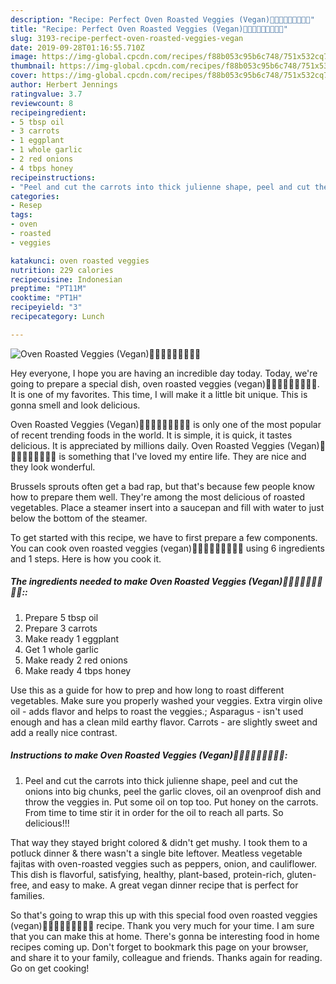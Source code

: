 ```yaml
---
description: "Recipe: Perfect Oven Roasted Veggies (Vegan)🥕🥕🥕🍆🍆🍆🧄🧄🧄"
title: "Recipe: Perfect Oven Roasted Veggies (Vegan)🥕🥕🥕🍆🍆🍆🧄🧄🧄"
slug: 3193-recipe-perfect-oven-roasted-veggies-vegan
date: 2019-09-28T01:16:55.710Z
image: https://img-global.cpcdn.com/recipes/f88b053c95b6c748/751x532cq70/oven-roasted-veggies-vegan🥕🥕🥕🍆🍆🍆🧄🧄🧄-recipe-main-photo.jpg
thumbnail: https://img-global.cpcdn.com/recipes/f88b053c95b6c748/751x532cq70/oven-roasted-veggies-vegan🥕🥕🥕🍆🍆🍆🧄🧄🧄-recipe-main-photo.jpg
cover: https://img-global.cpcdn.com/recipes/f88b053c95b6c748/751x532cq70/oven-roasted-veggies-vegan🥕🥕🥕🍆🍆🍆🧄🧄🧄-recipe-main-photo.jpg
author: Herbert Jennings
ratingvalue: 3.7
reviewcount: 8
recipeingredient:
- 5 tbsp oil
- 3 carrots
- 1 eggplant
- 1 whole garlic
- 2 red onions
- 4 tbps honey
recipeinstructions:
- "Peel and cut the carrots into thick julienne shape, peel and cut the onions into big chunks, peel the garlic cloves, oil an ovenproof dish and throw the veggies in. Put some oil on top too. Put honey on the carrots. From time to time stir it in order for the oil to reach all parts. So delicious!!!"
categories:
- Resep
tags:
- oven
- roasted
- veggies

katakunci: oven roasted veggies
nutrition: 229 calories
recipecuisine: Indonesian
preptime: "PT11M"
cooktime: "PT1H"
recipeyield: "3"
recipecategory: Lunch

---
```



![Oven Roasted Veggies (Vegan)🥕🥕🥕🍆🍆🍆🧄🧄🧄](https://img-global.cpcdn.com/recipes/f88b053c95b6c748/751x532cq70/oven-roasted-veggies-vegan🥕🥕🥕🍆🍆🍆🧄🧄🧄-recipe-main-photo.jpg)

Hey everyone, I hope you are having an incredible day today. Today, we're going to prepare a special dish, oven roasted veggies (vegan)🥕🥕🥕🍆🍆🍆🧄🧄🧄. It is one of my favorites. This time, I will make it a little bit unique. This is gonna smell and look delicious.

Oven Roasted Veggies (Vegan)🥕🥕🥕🍆🍆🍆🧄🧄🧄 is only one of the most popular of recent trending foods in the world. It is simple, it is quick, it tastes delicious. It is appreciated by millions daily. Oven Roasted Veggies (Vegan)🥕🥕🥕🍆🍆🍆🧄🧄🧄 is something that I've loved my entire life. They are nice and they look wonderful.

Brussels sprouts often get a bad rap, but that&#39;s because few people know how to prepare them well. They&#39;re among the most delicious of roasted vegetables. Place a steamer insert into a saucepan and fill with water to just below the bottom of the steamer.


To get started with this recipe, we have to first prepare a few components. You can cook oven roasted veggies (vegan)🥕🥕🥕🍆🍆🍆🧄🧄🧄 using 6 ingredients and 1 steps. Here is how you cook it.

##### The ingredients needed to make Oven Roasted Veggies (Vegan)🥕🥕🥕🍆🍆🍆🧄🧄🧄::

1. Prepare 5 tbsp oil
1. Prepare 3 carrots
1. Make ready 1 eggplant
1. Get 1 whole garlic
1. Make ready 2 red onions
1. Make ready 4 tbps honey


Use this as a guide for how to prep and how long to roast different vegetables. Make sure you properly washed your veggies. Extra virgin olive oil - adds flavor and helps to roast the veggies.; Asparagus - isn&#39;t used enough and has a clean mild earthy flavor. Carrots - are slightly sweet and add a really nice contrast. 

##### Instructions to make Oven Roasted Veggies (Vegan)🥕🥕🥕🍆🍆🍆🧄🧄🧄:

1. Peel and cut the carrots into thick julienne shape, peel and cut the onions into big chunks, peel the garlic cloves, oil an ovenproof dish and throw the veggies in. Put some oil on top too. Put honey on the carrots. From time to time stir it in order for the oil to reach all parts. So delicious!!!


That way they stayed bright colored &amp; didn&#39;t get mushy. I took them to a potluck dinner &amp; there wasn&#39;t a single bite leftover. Meatless vegetable fajitas with oven-roasted veggies such as peppers, onion, and cauliflower. This dish is flavorful, satisfying, healthy, plant-based, protein-rich, gluten-free, and easy to make. A great vegan dinner recipe that is perfect for families. 

So that's going to wrap this up with this special food oven roasted veggies (vegan)🥕🥕🥕🍆🍆🍆🧄🧄🧄 recipe. Thank you very much for your time. I am sure that you can make this at home. There's gonna be interesting food in home recipes coming up. Don't forget to bookmark this page on your browser, and share it to your family, colleague and friends. Thanks again for reading. Go on get cooking!
